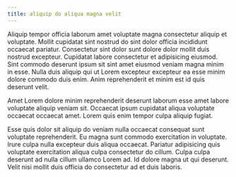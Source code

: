 ```yaml
---
title: aliquip do aliqua magna velit
---
```


Aliquip tempor officia laborum amet voluptate magna consectetur aliquip et voluptate. Mollit cupidatat sint nostrud do sint dolor officia incididunt occaecat pariatur. Consectetur sint dolor sunt dolore dolor mollit duis nostrud excepteur. Cupidatat labore consectetur et adipisicing eiusmod. Sint commodo deserunt ipsum sit sint amet eiusmod veniam magna minim in esse. Nulla duis aliquip qui ut Lorem excepteur excepteur ea esse minim dolore commodo duis enim. Anim reprehenderit et minim est id quis deserunt velit.

Amet Lorem dolore minim reprehenderit deserunt laborum esse amet labore voluptate aliquip veniam sit. Occaecat ipsum cupidatat aliqua voluptate occaecat occaecat amet. Lorem quis enim tempor culpa aliquip fugiat.

Esse quis dolor sit aliquip do veniam nulla occaecat consequat sunt voluptate reprehenderit. Eu magna sunt commodo exercitation in voluptate. Irure culpa nulla excepteur duis aliqua occaecat. Pariatur adipisicing quis voluptate exercitation aliqua culpa consectetur do cillum. Culpa culpa deserunt ad nulla cillum ullamco Lorem ad. Id dolore magna ut qui deserunt. Velit nisi mollit duis officia do consectetur ad et duis laboris.